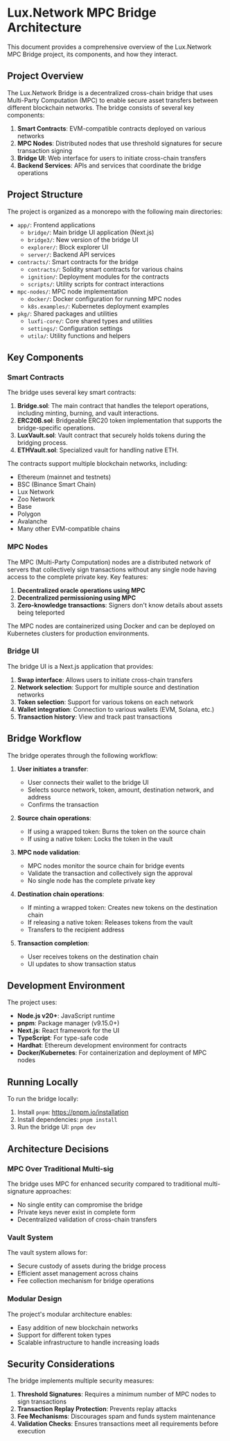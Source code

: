 # Lux.Network MPC Bridge Architecture

This document provides a comprehensive overview of the Lux.Network MPC Bridge project, its components, and how they interact.

## Project Overview

The Lux.Network Bridge is a decentralized cross-chain bridge that uses Multi-Party Computation (MPC) to enable secure asset transfers between different blockchain networks. The bridge consists of several key components:

1. **Smart Contracts**: EVM-compatible contracts deployed on various networks
2. **MPC Nodes**: Distributed nodes that use threshold signatures for secure transaction signing
3. **Bridge UI**: Web interface for users to initiate cross-chain transfers
4. **Backend Services**: APIs and services that coordinate the bridge operations

## Project Structure

The project is organized as a monorepo with the following main directories:

- `app/`: Frontend applications
  - `bridge/`: Main bridge UI application (Next.js)
  - `bridge3/`: New version of the bridge UI
  - `explorer/`: Block explorer UI
  - `server/`: Backend API services
- `contracts/`: Smart contracts for the bridge
  - `contracts/`: Solidity smart contracts for various chains
  - `ignition/`: Deployment modules for the contracts
  - `scripts/`: Utility scripts for contract interactions
- `mpc-nodes/`: MPC node implementation
  - `docker/`: Docker configuration for running MPC nodes
  - `k8s.examples/`: Kubernetes deployment examples
- `pkg/`: Shared packages and utilities
  - `luxfi-core/`: Core shared types and utilities
  - `settings/`: Configuration settings
  - `utila/`: Utility functions and helpers

## Key Components

### Smart Contracts

The bridge uses several key smart contracts:

1. **Bridge.sol**: The main contract that handles the teleport operations, including minting, burning, and vault interactions.
2. **ERC20B.sol**: Bridgeable ERC20 token implementation that supports the bridge-specific operations.
3. **LuxVault.sol**: Vault contract that securely holds tokens during the bridging process.
4. **ETHVault.sol**: Specialized vault for handling native ETH.

The contracts support multiple blockchain networks, including:
- Ethereum (mainnet and testnets)
- BSC (Binance Smart Chain)
- Lux Network
- Zoo Network
- Base
- Polygon
- Avalanche
- Many other EVM-compatible chains

### MPC Nodes

The MPC (Multi-Party Computation) nodes are a distributed network of servers that collectively sign transactions without any single node having access to the complete private key. Key features:

1. **Decentralized oracle operations using MPC**
2. **Decentralized permissioning using MPC**
3. **Zero-knowledge transactions**: Signers don't know details about assets being teleported

The MPC nodes are containerized using Docker and can be deployed on Kubernetes clusters for production environments.

### Bridge UI

The bridge UI is a Next.js application that provides:

1. **Swap interface**: Allows users to initiate cross-chain transfers
2. **Network selection**: Support for multiple source and destination networks
3. **Token selection**: Support for various tokens on each network
4. **Wallet integration**: Connection to various wallets (EVM, Solana, etc.)
5. **Transaction history**: View and track past transactions

## Bridge Workflow

The bridge operates through the following workflow:

1. **User initiates a transfer**:
   - User connects their wallet to the bridge UI
   - Selects source network, token, amount, destination network, and address
   - Confirms the transaction

2. **Source chain operations**:
   - If using a wrapped token: Burns the token on the source chain
   - If using a native token: Locks the token in the vault

3. **MPC node validation**:
   - MPC nodes monitor the source chain for bridge events
   - Validate the transaction and collectively sign the approval
   - No single node has the complete private key

4. **Destination chain operations**:
   - If minting a wrapped token: Creates new tokens on the destination chain
   - If releasing a native token: Releases tokens from the vault
   - Transfers to the recipient address

5. **Transaction completion**:
   - User receives tokens on the destination chain
   - UI updates to show transaction status

## Development Environment

The project uses:

- **Node.js v20+**: JavaScript runtime
- **pnpm**: Package manager (v9.15.0+)
- **Next.js**: React framework for the UI
- **TypeScript**: For type-safe code
- **Hardhat**: Ethereum development environment for contracts
- **Docker/Kubernetes**: For containerization and deployment of MPC nodes

## Running Locally

To run the bridge locally:

1. Install `pnpm`: https://pnpm.io/installation
2. Install dependencies: `pnpm install`
3. Run the bridge UI: `pnpm dev`

## Architecture Decisions

### MPC Over Traditional Multi-sig

The bridge uses MPC for enhanced security compared to traditional multi-signature approaches:
- No single entity can compromise the bridge
- Private keys never exist in complete form
- Decentralized validation of cross-chain transfers

### Vault System

The vault system allows for:
- Secure custody of assets during the bridge process
- Efficient asset management across chains
- Fee collection mechanism for bridge operations

### Modular Design

The project's modular architecture enables:
- Easy addition of new blockchain networks
- Support for different token types
- Scalable infrastructure to handle increasing loads

## Security Considerations

The bridge implements multiple security measures:

1. **Threshold Signatures**: Requires a minimum number of MPC nodes to sign transactions
2. **Transaction Replay Protection**: Prevents replay attacks
3. **Fee Mechanisms**: Discourages spam and funds system maintenance
4. **Validation Checks**: Ensures transactions meet all requirements before execution
